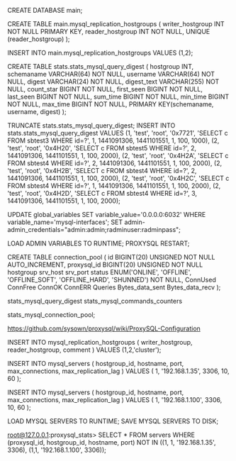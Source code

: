 CREATE DATABASE main;

CREATE TABLE main.mysql_replication_hostgroups (
writer_hostgroup INT NOT NULL PRIMARY KEY,
reader_hostgroup INT NOT NULL,
UNIQUE (reader_hostgroup)
);

INSERT INTO main.mysql_replication_hostgroups VALUES (1,2);

CREATE TABLE stats.stats_mysql_query_digest (
  hostgroup INT,
  schemaname VARCHAR(64) NOT NULL,
  username VARCHAR(64) NOT NULL,
  digest VARCHAR(24) NOT NULL,
  digest_text VARCHAR(255) NOT NULL,
  count_star BIGINT NOT NULL,
  first_seen BIGINT NOT NULL,
  last_seen BIGINT NOT NULL,
  sum_time BIGINT NOT NULL,
  min_time BIGINT NOT NULL,
  max_time BIGINT NOT NULL,
  PRIMARY KEY(schemaname, username, digest)
);

TRUNCATE stats.stats_mysql_query_digest;
INSERT INTO stats.stats_mysql_query_digest
VALUES
(1, 'test', 'root', '0x7721', 'SELECT c FROM sbtest3 WHERE id=?', 1, 1441091306, 1441101551, 1, 100, 1000),
(2, 'test', 'root', '0x4H20', 'SELECT c FROM sbtest5 WHERE id=?', 2, 1441091306, 1441101551, 1, 100, 2000),
(2, 'test', 'root', '0x4H2A', 'SELECT c FROM sbtest4 WHERE id=?', 2, 1441091306, 1441101551, 1, 100, 2000),
(2, 'test', 'root', '0x4H2B', 'SELECT c FROM sbtest4 WHERE id=?', 2, 1441091306, 1441101551, 1, 100, 2000),
(2, 'test', 'root', '0x4H2C', 'SELECT c FROM sbtest4 WHERE id=?', 1, 1441091306, 1441101551, 1, 100, 2000),
(2, 'test', 'root', '0x4H2D', 'SELECT c FROM sbtest4 WHERE id=?', 3, 1441091306, 1441101551, 1, 100, 2000);

UPDATE global_variables SET variable_value='0.0.0.0:6032' WHERE variable_name='mysql-interfaces';
SET admin-admin_credentials="admin:admin;radminuser:radminpass";

LOAD ADMIN VARIABLES TO RUNTIME;
PROXYSQL RESTART;

CREATE TABLE connection_pool (
  id BIGINT(20) UNSIGNED NOT NULL AUTO_INCREMENT,
  proxysql_id BIGINT(20) UNSIGNED NOT NULL
  hostgroup
  srv_host
  srv_port
  status ENUM('ONLINE', 'OFFLINE', 'OFFLINE_SOFT', 'OFFLINE_HARD', 'SHUNNED') NOT NULL,
  ConnUsed
  ConnFree
  ConnOK
  ConnERR
  Queries
  Bytes_data_sent
  Bytes_data_recv
);

stats_mysql_query_digest
stats_mysql_commands_counters

stats_mysql_connection_pool;

https://github.com/sysown/proxysql/wiki/ProxySQL-Configuration


INSERT INTO mysql_replication_hostgroups (
  writer_hostgroup,
  reader_hostgroup,
  comment
) VALUES (1,2,'cluster');

INSERT INTO mysql_servers (
      hostgroup_id,
      hostname,
      port,
      max_connections,
      max_replication_lag
    ) VALUES (
      1,
      '192.168.1.35',
      3306,
      10,
      60
    );

INSERT INTO mysql_servers (
      hostgroup_id,
      hostname,
      port,
      max_connections,
      max_replication_lag
    ) VALUES (
      1,
      '192.168.1.100',
      3306,
      10,
      60
    );


LOAD MYSQL SERVERS TO RUNTIME;
SAVE MYSQL SERVERS TO DISK;

root@127.0.0.1:proxysql_stats> SELECT * FROM servers WHERE (proxysql_id, hostgroup_id, hostname, port) NOT IN ((1, 1, '192.168.1.35', 3306), (1,1, '192.168.1.100', 3306));

